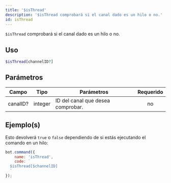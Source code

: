 ```yaml
---
title: '$isThread'
description: '$isThread comprobará si el canal dado es un hilo o no.'
id: isThread
---
```


`$isThread` comprobará si el canal dado es un hilo o no.

## Uso

```php
$isThread[channelID?]
```

## Parámetros

| Campo    | Tipo    | Parámetros                        | Requerido |
| -------- | ------- | --------------------------------- |:---------:|
| canalID? | integer | ID del canal que desea comprobar. |    no     |

## Ejemplo(s)

Esto devolverá `true` o `false` dependiendo de si estás ejecutando el comando en un hilo:

```javascript
bot.command({
    name: 'isThread',
    code: `
  $isThread[$channelID]
  `
});
```